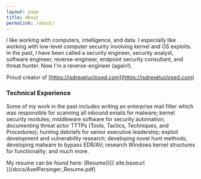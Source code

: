 ```yaml
---
layout: page
title: About
permalink: /about/
---
```


I like working with computers, intelligence, and data. I especially like working with low-level computer security involving kernel and OS exploits. In the past, I have been called a security engineer, security analyst, software engineer, reverse-engineer, endpoint security consultant, and threat hunter. Now I'm a reverse-engineer (again!).

Proud creator of [https://isdrexeluclosed.com](https://isdrexeluclosed.com)


### Technical Experience

Some of my work in the past includes writing an enterprise mail filter which was responsible for scanning all inbound emails for malware; kernel security modules; middleware software for security automation; documenting threat actor TTTPs (Tools, Tactics, Techniques, and Procedures); hunting debriefs for senior executive leadership; exploit development and vulnerability research; developing novel hunt methods; developing malware to bypass EDR/AV; research Windows kernel structures for functionality; and much more.

My resume can be found here: [Resume]({{ site.baseurl }}/docs/AxelPersinger_Resume.pdf)

